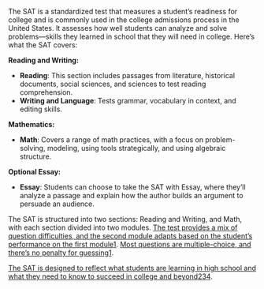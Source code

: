 The SAT is a standardized test that measures a student’s readiness for college and is commonly used in the college admissions process in the United States. It assesses how well students can analyze and solve problems—skills they learned in school that they will need in college. Here’s what the SAT covers:

**Reading and Writing:**

-   **Reading**: This section includes passages from literature, historical documents, social sciences, and sciences to test reading comprehension.
-   **Writing and Language**: Tests grammar, vocabulary in context, and editing skills.

**Mathematics:**

-   **Math**: Covers a range of math practices, with a focus on problem-solving, modeling, using tools strategically, and using algebraic structure.

**Optional Essay:**

-   **Essay**: Students can choose to take the SAT with Essay, where they’ll analyze a passage and explain how the author builds an argument to persuade an audience.

The SAT is structured into two sections: Reading and Writing, and Math, with each section divided into two modules. [The test provides a mix of question difficulties, and the second module adapts based on the student’s performance on the first module](https://satsuite.collegeboard.org/sat/whats-on-the-test/structure)[1](https://satsuite.collegeboard.org/sat/whats-on-the-test/structure). [Most questions are multiple-choice, and there’s no penalty for guessing](https://satsuite.collegeboard.org/sat/whats-on-the-test/structure)[1](https://satsuite.collegeboard.org/sat/whats-on-the-test/structure).

[The SAT is designed to reflect what students are learning in high school and what they need to know to succeed in college and beyond](https://satsuite.collegeboard.org/sat/whats-on-the-test/structure)[2](https://satsuite.collegeboard.org/sat/whats-on-the-test)[3](https://blog.prepscholar.com/what-is-the-sat-a-complete-explanation-of-the-test)[4](https://www.bestcolleges.com/test-prep/sat/what-is-sat/).

​                 

​              